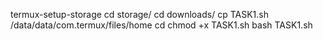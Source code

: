termux-setup-storage
cd storage/
cd downloads/
cp TASK1.sh /data/data/com.termux/files/home
cd
chmod +x TASK1.sh
bash TASK1.sh
